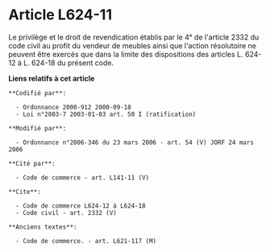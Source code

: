 # Article L624-11

Le privilège et le droit de revendication établis par le 4° de l'article 2332 du code civil au profit du vendeur de meubles
ainsi que l'action résolutoire ne peuvent être exercés que dans la limite des dispositions des articles L. 624-12 à L. 624-18
du présent code.

**Liens relatifs à cet article**

	**Codifié par**:

	  - Ordonnance 2000-912 2000-09-18
	  - Loi n°2003-7 2003-01-03 art. 50 I (ratification)

	**Modifié par**:

	  - Ordonnance n°2006-346 du 23 mars 2006 - art. 54 (V) JORF 24 mars 2006

	**Cité par**:

	  - Code de commerce - art. L141-11 (V)

	**Cite**:

	  - Code de commerce L624-12 à L624-18
	  - Code civil - art. 2332 (V)

	**Anciens textes**:

	  - Code de commerce. - art. L621-117 (M)
